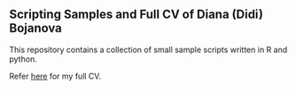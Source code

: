 ## **Scripting Samples and Full CV of Diana (Didi) Bojanova**
This repository contains a collection of small sample scripts written in R and python.

Refer [here](https://github.com/dbojanova/Scripting/blob/main/Bojanova_CV_2024.pdf) for my full CV.


